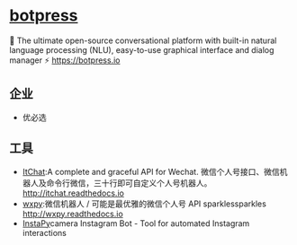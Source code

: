 # [botpress](https://github.com/botpress/botpress)

🤖 The ultimate open-source conversational platform with built-in natural language processing (NLU), easy-to-use graphical interface and dialog manager ⚡ <https://botpress.io>

## 企业

* 优必选

## 工具

* [ItChat](https://github.com/littlecodersh/ItChat):A complete and graceful API for Wechat. 微信个人号接口、微信机器人及命令行微信，三十行即可自定义个人号机器人。 <http://itchat.readthedocs.io>
* [wxpy](https://github.com/youfou/wxpy):微信机器人 / 可能是最优雅的微信个人号 API sparklessparkles <http://wxpy.readthedocs.io>
* [InstaPy](https://github.com/timgrossmann/InstaPy/)camera Instagram Bot - Tool for automated Instagram interactions
